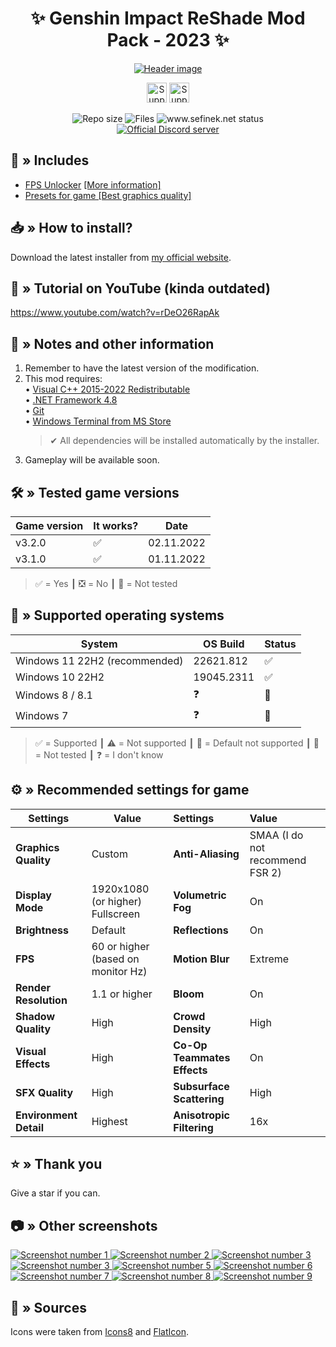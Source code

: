 <div align="center">
   <h1>✨ Genshin Impact ReShade Mod Pack - 2023 ✨</h1>
   
   <p>
      <a href="https://raw.githubusercontent.com/sefinek24/Genshin-Impact-ReShade/dev/Screenshots/new/header.png" title="See preview [header.png]">
         <img src="Screenshots/new/header.png" alt="Header image">
      </a>
   </p>

   <a href="https://ko-fi.com/sefinek" target="_blank"><img src="https://storage.ko-fi.com/cdn/brandasset/kofi_button_blue.png" height="32" alt="Support me on Ko-fi"></a>
   <a href="https://patreon.com/sefinek" target="_blank"><img src="https://img.shields.io/endpoint.svg?url=https%3A%2F%2Fshieldsio-patreon.vercel.app%2Fapi%3Fusername%3Dsefinek%26type%3Dpledges&style=for-the-badge" height="32" alt="Support me on Patreon"></a>

   <img src="https://img.shields.io/github/repo-size/sefinek24/Genshin-Impact-ReShade?label=Repo%20size" alt="Repo size">
   <img src="https://img.shields.io/github/commit-activity/w/sefinek24/Genshin-Impact-ReShade?label=Commit%20activity" alt="Files">
   <img src="https://img.shields.io/website?down_message=Offline&label=Website&up_message=Online&url=https%3A%2F%2Fsefinek.net" alt="www.sefinek.net status">
   <br>
   <a href="https://discord.gg/SVcbaRc7gH" target="_blank"><img src="https://img.shields.io/discord/1044713077125435492?label=Join%20our%20Discord" alt="Official Discord server"></a>
</div>

## 📂 » Includes
- [FPS Unlocker](https://github.com/sefinek24/genshin-fps-unlock) [[More information]](https://github.com/sefinek24/genshin-fps-unlock#genshin-impact-fps-unlocker-modified-by-sefinek)
- [Presets for game [Best graphics quality]](Data/-%20Presets)

## 📥 » How to install?
Download the latest installer from [my official website](https://sefinek.net/genshin-impact-reshade).

## 🎥 » Tutorial on YouTube (kinda outdated)
https://www.youtube.com/watch?v=rDeO26RapAk

## 📝️ » Notes and other information
1. Remember to have the latest version of the modification.
2. This mod requires:  
   • [Visual C++ 2015-2022 Redistributable](https://aka.ms/vs/17/release/vc_redist.x64.exe)  
   • [.NET Framework 4.8](https://dotnet.microsoft.com/en-us/download/dotnet-framework/net48)  
   • [Git](https://git-scm.com)  
   • [Windows Terminal from MS Store](https://apps.microsoft.com/store/detail/windows-terminal/9N0DX20HK701)  
    > ✔ All dependencies will be installed automatically by the installer.
3. Gameplay will be available soon.

## 🛠️ » Tested game versions
| Game version | It works? | Date       |
|--------------|-----------|------------|
| v3.2.0       | ✅         | 02.11.2022 |
| v3.1.0       | ✅         | 01.11.2022 |
> ✅ = Yes ┃ ❎ = No ┃ 🤔 = Not tested

## 🔧 » Supported operating systems
| System                        | OS Build   | Status |
|-------------------------------|------------|:-------|
| Windows 11 22H2 (recommended) | 22621.812  | ✅      |
| Windows 10 22H2               | 19045.2311 | ✅      | 
| Windows 8 / 8.1               | ❓          | 🤔     | 
| Windows 7                     | ❓          | 🎯️    | 
> ✅ = Supported ┃ ⚠️ = Not supported ┃ 🎯️ = Default not supported ┃ 🤔 = Not tested ┃ ❓ = I don't know

## ⚙ » Recommended settings for game
| Settings               | Value                              | Settings                    | Value                           |
|------------------------|------------------------------------|:----------------------------|:--------------------------------|
| **Graphics Quality**   | Custom                             | **Anti-Aliasing**           | SMAA (I do not recommend FSR 2) |
| **Display Mode**       | 1920x1080 (or higher) Fullscreen   | **Volumetric Fog**          | On                              | 
| **Brightness**         | Default                            | **Reflections**             | On                              | 
| **FPS**                | 60 or higher (based on monitor Hz) | **Motion Blur**             | Extreme                         | 
| **Render Resolution**  | 1.1 or higher                      | **Bloom**                   | On                              | 
| **Shadow Quality**     | High                               | **Crowd Density**           | High                            | 
| **Visual Effects**     | High                               | **Co-Op Teammates Effects** | On                              | 
| **SFX Quality**        | High                               | **Subsurface Scattering**   | High                            | 
| **Environment Detail** | Highest                            | **Anisotropic Filtering**   | 16x                             | 

## ⭐ » Thank you
Give a star if you can.

## 📷 » Other screenshots
<a href="https://raw.githubusercontent.com/sefinek24/Genshin-Impact-ReShade/dev/Screenshots/new/1.png" title="See preview [1.png]">
    <img src="Screenshots/new/1.png" alt="Screenshot number 1">
</a>
<a href="https://raw.githubusercontent.com/sefinek24/Genshin-Impact-ReShade/dev/Screenshots/new/2.png" title="See preview [2.png]">
    <img src="Screenshots/new/2.png" alt="Screenshot number 2">
</a>
<a href="https://raw.githubusercontent.com/sefinek24/Genshin-Impact-ReShade/dev/Screenshots/new/3.png" title="See preview [3.png]">
    <img src="Screenshots/new/4.png" alt="Screenshot number 3">
</a>
<a href="https://raw.githubusercontent.com/sefinek24/Genshin-Impact-ReShade/dev/Screenshots/new/4.png" title="See preview [4.png]">
    <img src="Screenshots/new/3.png" alt="Screenshot number 3">
</a>
<a href="https://raw.githubusercontent.com/sefinek24/Genshin-Impact-ReShade/dev/Screenshots/new/5.png" title="See preview [5.png]">
    <img src="Screenshots/new/5.png" alt="Screenshot number 5">
</a>
<a href="https://raw.githubusercontent.com/sefinek24/Genshin-Impact-ReShade/dev/Screenshots/new/6.png" title="See preview [6.png]">
    <img src="Screenshots/new/6.png" alt="Screenshot number 6">
</a>
<a href="https://raw.githubusercontent.com/sefinek24/Genshin-Impact-ReShade/dev/Screenshots/new/7.png" title="See preview [7.png]">
    <img src="Screenshots/new/7.png" alt="Screenshot number 7">
</a>
<a href="https://raw.githubusercontent.com/sefinek24/Genshin-Impact-ReShade/dev/Screenshots/new/8.png" title="See preview [8.png]">
    <img src="Screenshots/new/8.png" alt="Screenshot number 8">
</a>
<a href="https://raw.githubusercontent.com/sefinek24/Genshin-Impact-ReShade/dev/Screenshots/new/9.png" title="See preview [9.png]">
    <img src="Screenshots/new/9.png" alt="Screenshot number 9">
</a>

## 🧶 » Sources
Icons were taken from <a href="https://icons8.com" target="_blank">Icons8</a> and <a href="https://www.flaticon.com" target="_blank">FlatIcon</a>.
